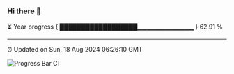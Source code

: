 ### Hi there 👋

⏳ Year progress { ██████████████████▁▁▁▁▁▁▁▁▁▁▁▁ } 62.91 %

---

⏰ Updated on Sun, 18 Aug 2024 06:26:10 GMT

![Progress Bar CI](https://github.com/ZhaoGui/ZhaoGui/workflows/Progress%20Bar%20CI/badge.svg)
